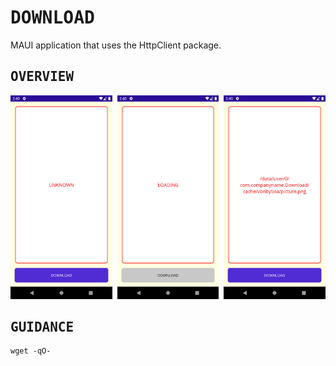 # <samp>DOWNLOAD</samp>

MAUI application that uses the HttpClient package.

## <samp>OVERVIEW</samp>

<img src="assets/img1.png" width="32.333%"/><img src="assets/none.png" width="1.5%"/><img src="assets/img2.png" width="32.333%"/><img src="assets/none.png" width="1.5%"/><img src="assets/img3.png" width="32.333%"/>

## <samp>GUIDANCE</samp>

```
wget -qO-
```
